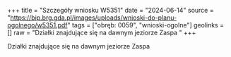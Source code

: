 +++
title = "Szczegóły wniosku W5351"
date = "2024-06-14"
source = "https://bip.brg.gda.pl/images/uploads/wnioski-do-planu-ogolnego/w5351.pdf"
tags = ["obręb: 0059", "wnioski-ogolne"]
geolinks = []
raw = "Działki znajdujące się na dawnym jeziorze Zaspa "
+++

Działki znajdujące się na dawnym jeziorze Zaspa



